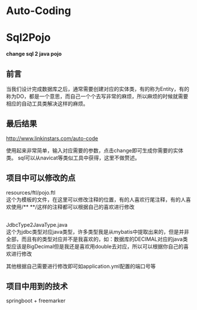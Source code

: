 Auto-Coding
===========

# Sql2Pojo
**change sql 2 java pojo**

## 前言
当我们设计完成数据库之后，通常需要创建对应的实体类，有的称为Entity，有的称为DO，都是一个意思，而自己一个个去写非常的麻烦，所以麻烦的时候就需要相应的自动工具类解决这样的麻烦。

## 最后结果
http://www.linkinstars.com/auto-code

使用起来非常简单，输入对应需要的参数，点击change即可生成你需要的实体类。
sql可以从navicat等类似工具中获得，这里不做赘述。

## 项目中可以修改的点
resources/ftl/pojo.ftl  
这个为模板的文件，在这里可以修改注释的位置，有的人喜欢行尾注释，有的人喜欢使用/** **/这样的注释都可以根据自己的喜欢进行修改  
<br>

JdbcType2JavaType.java  
这个为jdbc类型对应java类型，许多类型我是从mybatis中提取出来的，但是并非全部，而且有的类型对应并不是我喜欢的，如：数据库的DECIMAL对应的java类型应该是BigDecimal但是我还是喜欢用double去对应，所以可以根据你自己的喜欢进行修改  

 
其他根据自己需要进行修改即可如application.yml配置的端口号等

## 项目中用到的技术
springboot + freemarker


